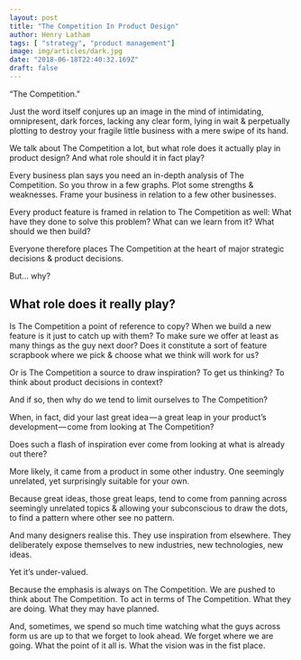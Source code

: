 ```yaml
---
layout: post
title: "The Competition In Product Design"
author: Henry Latham
tags: [ "strategy", "product management"]
image: img/articles/dark.jpg
date: "2018-06-18T22:40:32.169Z"
draft: false
---
```


“The Competition.”

Just the word itself conjures up an image in the mind of intimidating, omnipresent, dark forces, lacking any clear form, lying in wait & perpetually plotting to destroy your fragile little business with a mere swipe of its hand.

We talk about The Competition a lot, but what role does it actually play in product design? And what role should it in fact play?

Every business plan says you need an in-depth analysis of The Competition. So you throw in a few graphs. Plot some strengths & weaknesses. Frame your business in relation to a few other businesses.

Every product feature is framed in relation to The Competition as well: What have they done to solve this problem? What can we learn from it? What should we then build?

Everyone therefore places The Competition at the heart of major strategic decisions & product decisions.

But… why?



## What role does it really play?


Is The Competition a point of reference to copy? When we build a new feature is it just to catch up with them? To make sure we offer at least as many things as the guy next door? Does it constitute a sort of feature scrapbook where we pick & choose what we think will work for us?

Or is The Competition a source to draw inspiration? To get us thinking? To think about product decisions in context?

And if so, then why do we tend to limit ourselves to The Competition?

When, in fact, did your last great idea — a great leap in your product’s development — come from looking at The Competition?

Does such a flash of inspiration ever come from looking at what is already out there?

More likely, it came from a product in some other industry. One seemingly unrelated, yet surprisingly suitable for your own.

Because great ideas, those great leaps, tend to come from panning across seemingly unrelated topics & allowing your subconscious to draw the dots, to find a pattern where other see no pattern.

And many designers realise this. They use inspiration from elsewhere. They deliberately expose themselves to new industries, new technologies, new ideas.

Yet it’s under-valued.

Because the emphasis is always on The Competition. We are pushed to think about The Competition. To act in terms of The Competition. What they are doing. What they may have planned.

And, sometimes, we spend so much time watching what the guys across form us are up to that we forget to look ahead. We forget where we are going. What the point of it all is. What the vision was in the fist place.
